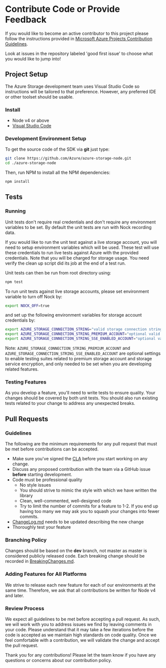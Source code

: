 # Contribute Code or Provide Feedback

If you would like to become an active contributor to this project please follow the instructions provided in [Microsoft Azure Projects Contribution Guidelines](https://azure.github.io/guidelines/).

Look at issues in the repository labeled 'good first issue' to choose what you would like to jump into!

## Project Setup
The Azure Storage development team uses Visual Studio Code so instructions will be tailored to that preference. However, any preferred IDE or other toolset should be usable.

### Install
* Node v4 or above
* [Visual Studio Code](https://code.visualstudio.com/)

### Development Environment Setup
To get the source code of the SDK via **git** just type:

```bash
git clone https://github.com/Azure/azure-storage-node.git
cd ./azure-storage-node
```

Then, run NPM to install all the NPM dependencies:

```bash
npm install
```

## Tests

### Running
Unit tests don't require real credentials and don't require any environment variables to be set. By default the unit tests are run with Nock recording data.

If you would like to run the unit test against a live storage account, you will need to setup environment variables which will be used. These test will use these credentials to run live tests against Azure with the provided credentials. Note that you will be charged for storage usage. You need verify the clean up script did its job at the end of a test run.

Unit tests can then be run from root directory using:

```bash
npm test
```

To run unit tests against live storage accounts, please set environment variable to turn off Nock by:

```bash
export NOCK_OFF=true
```

and set up the following environment variables for storage account credentials by:

```bash
export AZURE_STORAGE_CONNECTION_STRING="valid storage connection string"
export AZURE_STORAGE_CONNECTION_STRING_PREMIUM_ACCOUNT="optional valid storage connection string for premium storage account"
export AZURE_STORAGE_CONNECTION_STRING_SSE_ENABLED_ACCOUNT="optional valid storage connection string for storage account with storage service encryption enabled"
```

Note: `AZURE_STORAGE_CONNECTION_STRING_PREMIUM_ACCOUNT` and `AZURE_STORAGE_CONNECTION_STRING_SSE_ENABLED_ACCOUNT` are optional settings to enable testing suites related to premium storage account and storage service encryption, and only needed to be set when you are developing related features.

### Testing Features
As you develop a feature, you'll need to write tests to ensure quality. Your changes should be covered by both unit tests. You should also run existing tests related to your change to address any unexpected breaks.

## Pull Requests

### Guidelines
The following are the minimum requirements for any pull request that must be met before contributions can be accepted.
* Make sure you've signed the [CLA](https://cla.azure.com/) before you start working on any change.
* Discuss any proposed contribution with the team via a GitHub issue **before** starting development.
* Code must be professional quality
  * No style issues
  * You should strive to mimic the style with which we have written the library
  * Clean, well-commented, well-designed code
  * Try to limit the number of commits for a feature to 1-2. If you end up having too many we may ask you to squash your changes into fewer commits.
* [ChangeLog.md](ChangeLog.md) needs to be updated describing the new change
* Thoroughly test your feature

### Branching Policy
Changes should be based on the **dev** branch, not master as master is considered publicly released code. Each breaking change should be recorded in [BreakingChanges.md](BreakingChanges.md).

### Adding Features for All Platforms
We strive to release each new feature for each of our environments at the same time. Therefore, we ask that all contributions be written for Node v4 and later.

### Review Process
We expect all guidelines to be met before accepting a pull request. As such, we will work with you to address issues we find by leaving comments in your code. Please understand that it may take a few iterations before the code is accepted as we maintain high standards on code quality. Once we feel comfortable with a contribution, we will validate the change and accept the pull request.

Thank you for any contributions! Please let the team know if you have any questions or concerns about our contribution policy.
